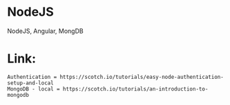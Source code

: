 # NodeJS
NodeJS, Angular, MongDB

Link:
===
````
Authentication = https://scotch.io/tutorials/easy-node-authentication-setup-and-local
MongoDB - local = https://scotch.io/tutorials/an-introduction-to-mongodb
````